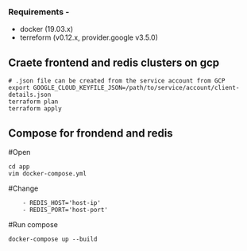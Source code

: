 ### Requirements - 
- docker (19.03.x)
- terreform (v0.12.x, provider.google v3.5.0)

## Craete frontend and redis clusters on gcp 

```
# .json file can be created from the service account from GCP
export GOOGLE_CLOUD_KEYFILE_JSON=/path/to/service/account/client-details.json
terraform plan
terraform apply
```

## Compose for frondend and redis
#Open
```
cd app
vim docker-compose.yml
```

#Change 
```
    - REDIS_HOST='host-ip'
    - REDIS_PORT='host-port'
```

#Run compose
```
docker-compose up --build
```
